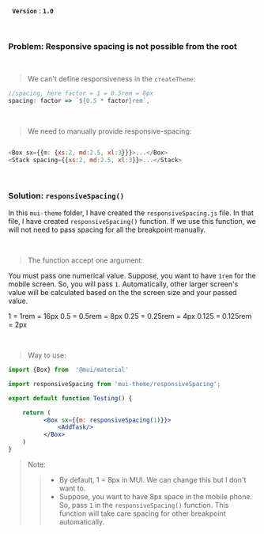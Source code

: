&nbsp;
**`Version`** : **`1.0`**
&nbsp;


&nbsp;
### Problem: Responsive spacing is not possible from the root

&nbsp;


> We can't define responsiveness in the `createTheme`:


```js
//spacing, here factor = 1 = 0.5rem = 8px
spacing: factor => `${0.5 * factor}rem`,

```

&nbsp;

> We need to manually provide responsive-spacing:

```js

<Box sx={{m: {xs:2, md:2.5, xl:3}}}>...</Box>
<Stack spacing={{xs:2, md:2.5, xl:3}}>...</Stack>

```


&nbsp;

### Solution: `responsiveSpacing()`

In this `mui-theme` folder, I have created the `responsiveSpacing.js` file. In that file, I have created `responsiveSpacing()` function. If we use this function, we will not need to pass spacing for all the breakpoint manually.

&nbsp;
> The function accept one argument:

You must pass one numerical value. Suppose, you want to have `1rem` for the mobile screen. So, you will pass `1`. Automatically, other larger screen's value will be calculated based on the the screen size and your passed value.

1 = 1rem = 16px
0.5 = 0.5rem = 8px
0.25 = 0.25rem = 4px
0.125 = 0.125rem = 2px



&nbsp;
> Way to use:

```jsx
import {Box} from  '@mui/material'

import responsiveSpacing from 'mui-theme/responsiveSpacing';

export default function Testing() {

    return (
          <Box sx={{m: responsiveSpacing(1)}}>
              <AddTask/>
          </Box>
    )
}
```
>Note:
>
> > -  By default, 1 = 8px in MUI. We can change this but I don't want to.
> > -  Suppose, you want to have 8px space in the mobile phone. So, pass `1` in the `responsiveSpacing()` function. This function will take care spacing for other breakpoint automatically. 
